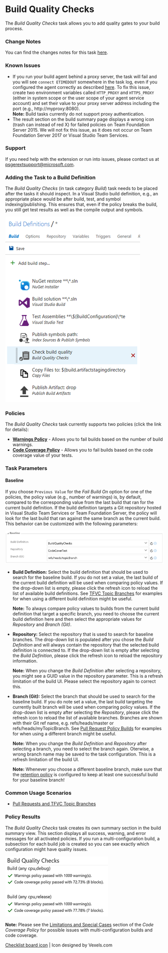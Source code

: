# Build Quality Checks
The *Build Quality Checks* task allows you to add quality gates to your build process.

### Change Notes
You can find the changes notes for this task [here](https://github.com/almtcger/VstsExtensions/blob/master/BuildQualityChecks/en-US/changeNotes.md).

### Known Issues
- If you run your build agent behind a proxy server, the task will fail and you will see `connect ETIMEDOUT` somewhere in the
  task log, even if you configured the agent correctly as described [here](https://github.com/Microsoft/vsts-agent/blob/master/docs/start/proxyconfig.md).
  To fix this issue, create two environment variables called `HTTP_PROXY` and `HTTPS_PROXY` (either in system scope or the user scope of
  your agent service account) and set their value to your proxy server address including the port (e.g., http://myproxy:8080).  
  **Note:** Build tasks currently do not support proxy authentication.
- The result section on the build summary page displays a wrong icon (trash can instead of red X) for failed policies on Team Foundation
  Server 2015. We will not fix this issue, as it does not occur on Team Foundation Server 2017 or Visual Studio Team Services.

### Support
If you need help with the extension or run into issues, please contact us at <a href='&#109;&#97;&#105;&#108;&#116;&#111;&#58;&#112;&#115;&#103;&#101;&#114;&#101;&#120;&#116;&#115;&#117;&#112;&#112;&#111;&#114;&#116;&#64;&#109;&#105;&#99;&#114;&#111;&#115;&#111;&#102;&#116;&#46;&#99;&#111;&#109;'>&#112;&#115;&#103;&#101;&#114;&#101;&#120;&#116;&#115;&#117;&#112;&#112;&#111;&#114;&#116;&#64;&#109;&#105;&#99;&#114;&#111;&#115;&#111;&#102;&#116;&#46;&#99;&#111;&#109;</a>.

### Adding the Task to a Build Definition
The *Build Quality Checks* (in task category *Build*) task needs to be placed after the tasks it should inspect. In a Visual Studio
build definition, e.g., an appropriate place would be after build, test, and symbol indexing/publishing. This ensures that, even if
the policy breaks the build, you still get test results as well as the compile output and symbols.

![Task Placement](../assets/AddTask.png "Proper placement of the Build Quality Checks task")

### Policies
The *Build Quality Checks* task currently supports two policies (click the link for details):

- **[Warnings Policy](https://github.com/almtcger/VstsExtensions/blob/master/BuildQualityChecks/en-US/WarningsPolicy.md)** - Allows
  you to fail builds based on the number of build warnings.
- **[Code Coverage Policy](https://github.com/almtcger/VstsExtensions/blob/master/BuildQualityChecks/en-US/CodeCoveragePolicy.md)** -
  Allows you to fail builds based on the code coverage value of your tests.

### Task Parameters

#### Baseline
If you choose `Previous Value` for the *Fail Build On* option for one of the policies, the policy value (e.g., number of warnings)
is, by default, compared to the corresponding value from the last build that ran for the current build definition. If the build
definition targets a Git repository hosted in Visual Studio Team Services or Team Foundation Server, the policy will look for the
last build that ran against the same branch as the current build. This behavior can be customized with the following parameters:

![Baseline Parameters](../assets/Baseline.png "Choosing baseline build definition and branch")

- **Build Definition:** Select the build definition that should be used to search for the baseline build. If you do not set a value,
  the last build of the current build definition will be used when comparing policy values. If the drop-down list is empty, please
  click the refresh icon to reload the list of available build definitions. See
  [TFVC Topic Branches](https://github.com/almtcger/VstsExtensions/blob/master/BuildQualityChecks/en-US/PullRequests.md#tfvc-topic-branches)
  for examples for when using a different build definition might be useful.

  **Note:** To always compare policy values to builds from the current build definition that target a specific branch, you need to
  choose the current build definition here and then select the appropriate values for *Repository* and *Branch (Git)*.

- **Repository:** Select the repository that is used to search for baseline branches. The drop-down list is populated after you chose
  the *Build Definition* and will always contain the repository that the selected build definition is connected to. If the drop-down
  list is empty after selecting the *Build Definition*, please click the refresh icon to reload the repository information.

  **Note:** When you change the *Build Definition* after selecting a repository, you might see a GUID value in the repository parameter.
  This is a refresh limitation of the build UI. Please select the repository again to correct this.

- **Branch (Git):** Select the branch that should be used to search for the baseline build. If you do note set a value, the last build
  targeting the currently built branch will be used when comparing policy values. If the drop-down list is empty after selecting the
  *Repository*, please click the refresh icon to reload the list of available branches. Branches are shown with their Git ref name, e.g.
  refs/heads/master or refs/heads/myTopicBranch. See
  [Pull Request Policy Builds](https://github.com/almtcger/VstsExtensions/blob/master/BuildQualityChecks/en-US/PullRequests.md#pull-request-policy-builds)
  for examples for when using a different branch might be useful.

  **Note:** When you change the *Build Definition* and *Repository* after selecting a branch, you need to select the branch again.
  Oterwise, a wrong branch name may be saved to the task configuration. This is a refresh limitation of the build UI.

  **Note:** Whenever you choose a different baseline branch, make sure that the [retention policy](https://www.visualstudio.com/en-us/docs/build/concepts/policies/retention)
  is configured to keep at least one successful build for your baseline branch! 

### Common Usage Scenarios

- [Pull Requests and TFVC Topic Branches](https://github.com/almtcger/VstsExtensions/blob/master/BuildQualityChecks/en-US/PullRequests.md)

### Policy Results
The *Build Quality Checks* task creates its own summary section in the build summary view. This section displays all success,
warning, and error messages for all activated policies. If you run a multi-configuration build, a subsection for each build
job is created so you can see exactly which configuration might have quality issues.

![Policy Result](../assets/PolicyResult.png "Build Quality Checks Summary Section")

**Note:** Please see the [Limitations and Special Cases](https://github.com/almtcger/VstsExtensions/blob/master/BuildQualityChecks/en-US/CodeCoveragePolicy.md)
section of the *Code Coverage Policy* for possible issues with multi-configuration builds and code coverage.

[Checklist board icon](https://www.vexels.com/vectors/png-svg/129767/checklist-board-icon) | Icon designed by Vexels.com

